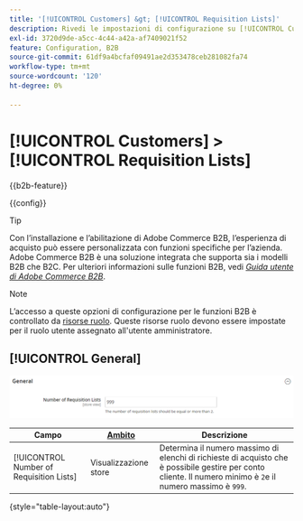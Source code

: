 ```yaml
---
title: '[!UICONTROL Customers] &gt; [!UICONTROL Requisition Lists]'
description: Rivedi le impostazioni di configurazione su [!UICONTROL Customers] &gt; [!UICONTROL Requisition Lists] dell'amministratore di Commerce.
exl-id: 3720d9de-a5cc-4c44-a42a-af7409021f52
feature: Configuration, B2B
source-git-commit: 61df9a4bcfaf09491ae2d353478ceb281082fa74
workflow-type: tm+mt
source-wordcount: '120'
ht-degree: 0%

---
```


# [!UICONTROL Customers] > [!UICONTROL Requisition Lists]

{{b2b-feature}}

{{config}}

>[!TIP]
>
>Con l’installazione e l’abilitazione di Adobe Commerce B2B, l’esperienza di acquisto può essere personalizzata con funzioni specifiche per l’azienda. Adobe Commerce B2B è una soluzione integrata che supporta sia i modelli B2B che B2C. Per ulteriori informazioni sulle funzioni B2B, vedi [_Guida utente di Adobe Commerce B2B_](https://experienceleague.adobe.com/docs/commerce-admin/b2b/introduction.html).

>[!NOTE]
>
>L’accesso a queste opzioni di configurazione per le funzioni B2B è controllato da [risorse ruolo](../../systems/permissions-user-roles.md#role-resources). Queste risorse ruolo devono essere impostate per il ruolo utente assegnato all&#39;utente amministratore.

## [!UICONTROL General]

![Generale](./assets/requisition-lists-general.png)<!-- zoom -->

<!-- General](https://docs.magento.com/user-guide/stores/b2b-configure-requisition-lists.html) -->

| Campo | [Ambito](../../getting-started/websites-stores-views.md#scope-settings) | Descrizione |
|--- |--- |--- |
| [!UICONTROL Number of Requisition Lists] | Visualizzazione store | Determina il numero massimo di elenchi di richieste di acquisto che è possibile gestire per conto cliente. Il numero minimo è `2`e il numero massimo è `999`. |

{style="table-layout:auto"}

